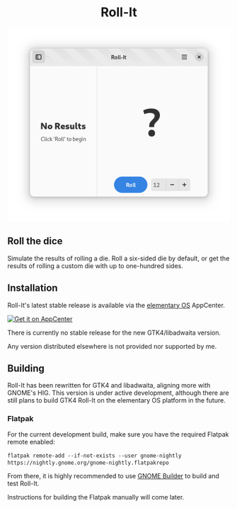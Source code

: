 <h1 align="center">Roll-It</h1>

![Screenshot](data/screenshots/01_rollit_startup_light.png)

## Roll the dice

Simulate the results of rolling a die. Roll a six-sided die by default, or get the results of rolling a custom die with up to one-hundred sides.

## Installation

Roll-It's latest stable release is available via the [elementary OS] AppCenter.

[![Get it on AppCenter](https://appcenter.elementary.io/badge.svg)][AppCenter link]

There is currently no stable release for the new GTK4/libadwaita version.

Any version distributed elsewhere is not provided nor supported by me.

## Building

Roll-It has been rewritten for GTK4 and libadwaita, aligning more with GNOME's HIG. This version is under active development, although there are still plans to build GTK4 Roll-It on the elementary OS platform in the future.

### Flatpak

For the current development build, make sure you have the required Flatpak remote enabled:

```shell
flatpak remote-add --if-not-exists --user gnome-nightly https://nightly.gnome.org/gnome-nightly.flatpakrepo
```

From there, it is highly recommended to use [GNOME Builder](https://gitlab.gnome.org/GNOME/gnome-builder/) to build and test Roll-It.

Instructions for building the Flatpak manually will come later.

[elementary OS]: https://elementary.io
[AppCenter link]: https://appcenter.elementary.io/com.github.zelikos.rannum
